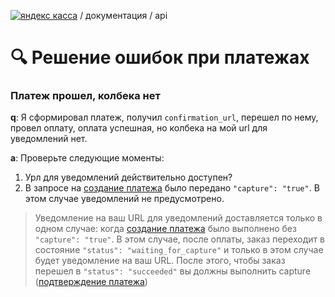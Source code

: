 [![яндекс касса](/i/yakassalogo.png "Яндекс Касса")](https://kassa.yandex.ru) / документация / api

:mag: Решение ошибок при платежах
=================================

### Платеж прошел, колбека нет

**q**: Я сформировал платеж, получил `confirmation_url`, перешел по нему, провел оплату, оплата успешная, но колбека на мой url для уведомлений нет.

**a**: Проверьте следующие моменты:
1. Урл для уведомлений действительно доступен?
2. В запросе на [создание платежа](https://kassa.yandex.ru/docs/checkout-api/#sozdanie-platezha) было передано `"capture": "true"`. В этом случае уведомлений не предусмотрено.

> Уведомление на ваш URL для уведомлений доставляется только в одном случае: когда [создание платежа](https://kassa.yandex.ru/docs/checkout-api/#sozdanie-platezha) было выполнено без `"capture": "true"`. В этом случае, после оплаты, заказ переходит в состояние `"status": "waiting_for_capture"` и только в этом случае будет уведомление на ваш URL. После этого, чтобы заказ перешел в `"status": "succeeded"` вы должны выполнить capture ([подтверждение платежа](https://kassa.yandex.ru/docs/checkout-api/#podtwerzhdenie-platezha))
